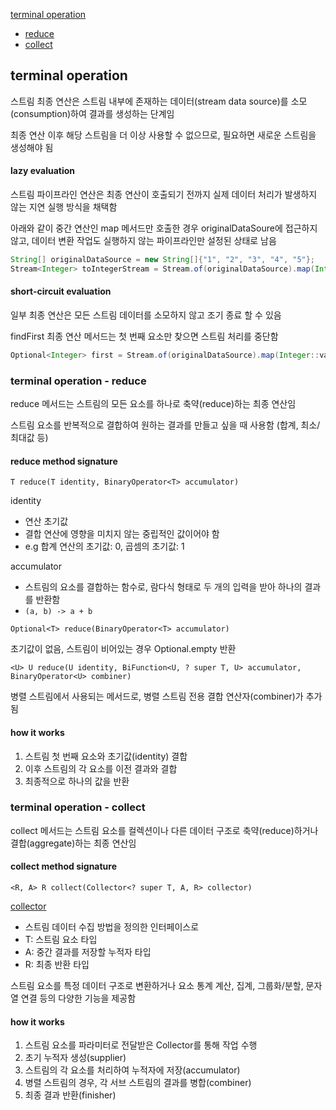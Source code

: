 [terminal operation](#terminal-operation)
- [reduce](#terminal-operation---reduce)
- [collect](#terminal-operation---collect)

## terminal operation

스트림 최종 연산은 스트림 내부에 존재하는 데이터(stream data source)를 소모(consumption)하여 결과를 생성하는 단계임

최종 연산 이후 해당 스트림을 더 이상 사용할 수 없으므로, 필요하면 새로운 스트림을 생성해야 됨

#### lazy evaluation

스트림 파이프라인 연산은 최종 연산이 호출되기 전까지 실제 데이터 처리가 발생하지 않는 지연 실행 방식을 채택함

아래와 같이 중간 연산인 map 메서드만 호출한 경우 originalDataSoure에 접근하지 않고, 데이터 변환 작업도 실행하지 않는 파이프라인만 설정된 상태로 남음
```java
String[] originalDataSource = new String[]{"1", "2", "3", "4", "5"};
Stream<Integer> toIntegerStream = Stream.of(originalDataSource).map(Integer::valueOf);
``` 

#### short-circuit evaluation

일부 최종 연산은 모든 스트림 데이터를 소모하지 않고 조기 종료 할 수 있음

findFirst 최종 연산 메서드는 첫 번째 요소만 찾으면 스트림 처리를 중단함 
```java
Optional<Integer> first = Stream.of(originalDataSource).map(Integer::valueOf).findFirst();
```

### terminal operation - reduce

reduce 메서드는 스트림의 모든 요소를 하나로 축약(reduce)하는 최종 연산임

스트림 요소를 반복적으로 결합하여 원하는 결과를 만들고 싶을 때 사용함 (합계, 최소/최대값 등)

#### reduce method signature

`T reduce(T identity, BinaryOperator<T> accumulator)`

identity
- 연산 초기값
- 결합 연산에 영향을 미치지 않는 중립적인 값이어야 함
- e.g 합계 연산의 초기값: 0, 곱셈의 초기값: 1

accumulator
- 스트림의 요소를 결합하는 함수로, 람다식 형태로 두 개의 입력을 받아 하나의 결과를 반환함
- `(a, b) -> a + b`

`Optional<T> reduce(BinaryOperator<T> accumulator)`

초기값이 없음, 스트림이 비어있는 경우 Optional.empty 반환

`<U> U reduce(U identity, BiFunction<U, ? super T, U> accumulator, BinaryOperator<U> combiner)`

병렬 스트림에서 사용되는 메서드로, 병렬 스트림 전용 결합 연산자(combiner)가 추가됨

#### how it works

1. 스트림 첫 번째 요소와 초기값(identity) 결합
2. 이후 스트림의 각 요소를 이전 결과와 결합
3. 최종적으로 하나의 값을 반환

### terminal operation - collect

collect 메서드는 스트림 요소를 컬렉션이나 다른 데이터 구조로 축약(reduce)하거나 결합(aggregate)하는 최종 연산임

#### collect method signature

`<R, A> R collect(Collector<? super T, A, R> collector)`

[collector](./collector.md)
- 스트림 데이터 수집 방법을 정의한 인터페이스로
- T: 스트림 요소 타입
- A: 중간 결과를 저장할 누적자 타입
- R: 최종 반환 타입

스트림 요소를 특정 데이터 구조로 변환하거나 요소 통계 계산, 집계, 그룹화/분할, 문자열 연결 등의 다양한 기능을 제공함 

#### how it works

1. 스트림 요소를 파라미터로 전달받은 Collector를 통해 작업 수행
2. 초기 누적자 생성(supplier)
3. 스트림의 각 요소를 처리하여 누적자에 저장(accumulator)
4. 병렬 스트림의 경우, 각 서브 스트림의 결과를 병합(combiner)
5. 최종 결과 반환(finisher)